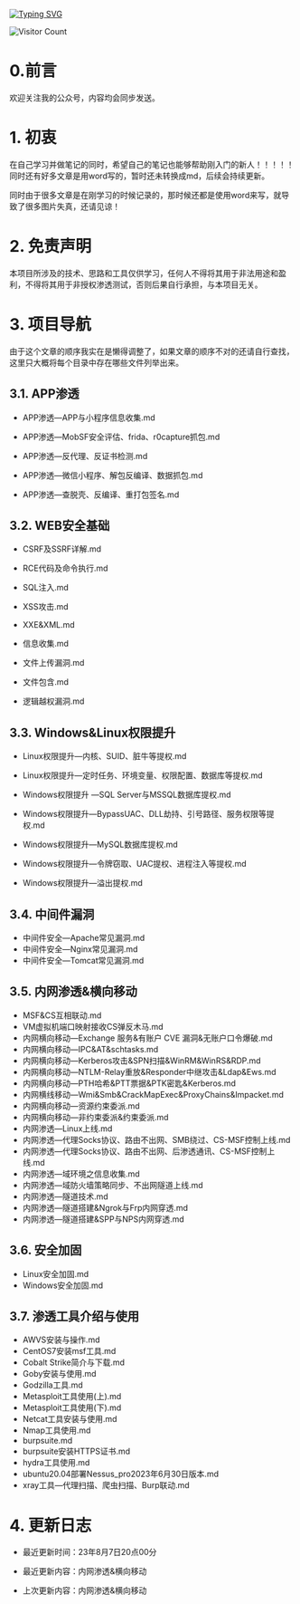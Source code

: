 <a href="https://git.io/typing-svg"><img  src="https://readme-typing-svg.demolab.com?font=Fira+Code&pause=1000&vCenter=true&width=435&lines=%E9%B1%BC%E5%A4%B4%E7%A5%9D%E6%82%A8%E4%BB%8A%E5%A4%A9%E6%8B%A5%E6%9C%89%E4%B8%80%E5%A4%A9%E7%9A%84%E5%A5%BD%E5%BF%83%E6%83%85!"  alt="Typing SVG" /></a>

![Visitor Count](https://profile-counter.glitch.me/djytmdj/count.svg)

# 0.前言
欢迎关注我的公众号，内容均会同步发送。

# 1. 初衷

在自己学习并做笔记的同时，希望自己的笔记也能够帮助刚入门的新人！！！！！同时还有好多文章是用word写的，暂时还未转换成md，后续会持续更新。

同时由于很多文章是在刚学习的时候记录的，那时候还都是使用word来写，就导致了很多图片失真，还请见谅！

# 2. 免责声明

本项目所涉及的技术、思路和工具仅供学习，任何人不得将其用于非法用途和盈利，不得将其用于非授权渗透测试，否则后果自行承担，与本项目无关。

# 3. 项目导航

由于这个文章的顺序我实在是懒得调整了，如果文章的顺序不对的还请自行查找，这里只大概将每个目录中存在哪些文件列举出来。

## 3.1. APP渗透

- APP渗透—APP与小程序信息收集.md

- APP渗透—MobSF安全评估、frida、r0capture抓包.md

- APP渗透—反代理、反证书检测.md

- APP渗透—微信小程序、解包反编译、数据抓包.md

- APP渗透—查脱壳、反编译、重打包签名.md


## 3.2. WEB安全基础

- CSRF及SSRF详解.md

- RCE代码及命令执行.md

- SQL注入.md

- XSS攻击.md

- XXE&XML.md

- 信息收集.md

- 文件上传漏洞.md

- 文件包含.md

- 逻辑越权漏洞.md



## 3.3. Windows&Linux权限提升

- Linux权限提升—内核、SUID、脏牛等提权.md

- Linux权限提升—定时任务、环境变量、权限配置、数据库等提权.md

- Windows权限提升 —SQL Server与MSSQL数据库提权.md

- Windows权限提升—BypassUAC、DLL劫持、引号路径、服务权限等提权.md

- Windows权限提升—MySQL数据库提权.md

- Windows权限提升—令牌窃取、UAC提权、进程注入等提权.md

- Windows权限提升—溢出提权.md

## 3.4. 中间件漏洞

- 中间件安全—Apache常见漏洞.md
- 中间件安全—Nginx常见漏洞.md
- 中间件安全—Tomcat常见漏洞.md

## 3.5. 内网渗透&横向移动

- MSF&CS互相联动.md
- VM虚拟机端口映射接收CS弹反木马.md
- 内网横向移动—Exchange 服务&有账户 CVE 漏洞&无账户口令爆破.md
- 内网横向移动—IPC&AT&schtasks.md
- 内网横向移动—Kerberos攻击&SPN扫描&WinRM&WinRS&RDP.md
- 内网横向移动—NTLM-Relay重放&Responder中继攻击&Ldap&Ews.md
- 内网横向移动—PTH哈希&PTT票据&PTK密匙&Kerberos.md
- 内网横线移动—Wmi&Smb&CrackMapExec&ProxyChains&Impacket.md
- 内网横向移动—资源约束委派.md
- 内网横向移动—非约束委派&约束委派.md
- 内网渗透—Linux上线.md
- 内网渗透—代理Socks协议、路由不出网、SMB绕过、CS-MSF控制上线.md
- 内网渗透—代理Socks协议、路由不出网、后渗透通讯、CS-MSF控制上线.md
- 内网渗透—域环境之信息收集.md
- 内网渗透—域防火墙策略同步、不出网隧道上线.md
- 内网渗透—隧道技术.md
- 内网渗透—隧道搭建&Ngrok与Frp内网穿透.md
- 内网渗透—隧道搭建&SPP与NPS内网穿透.md

## 3.6.  安全加固

- Linux安全加固.md
- Windows安全加固.md

## 3.7. 渗透工具介绍与使用

- AWVS安装与操作.md
- CentOS7安装msf工具.md
- Cobalt Strike简介与下载.md
- Goby安装与使用.md
- Godzilla工具.md
- Metasploit工具使用(上).md
- Metasploit工具使用(下).md
- Netcat工具安装与使用.md
- Nmap工具使用.md
- burpsuite.md
- burpsuite安装HTTPS证书.md
- hydra工具使用.md
- ubuntu20.04部署Nessus_pro2023年6月30日版本.md
- xray工具—代理扫描、爬虫扫描、Burp联动.md

# 4. 更新日志

- 最近更新时间：23年8月7日20点00分

- 最近更新内容：内网渗透&横向移动

- 上次更新内容：内网渗透&横向移动

